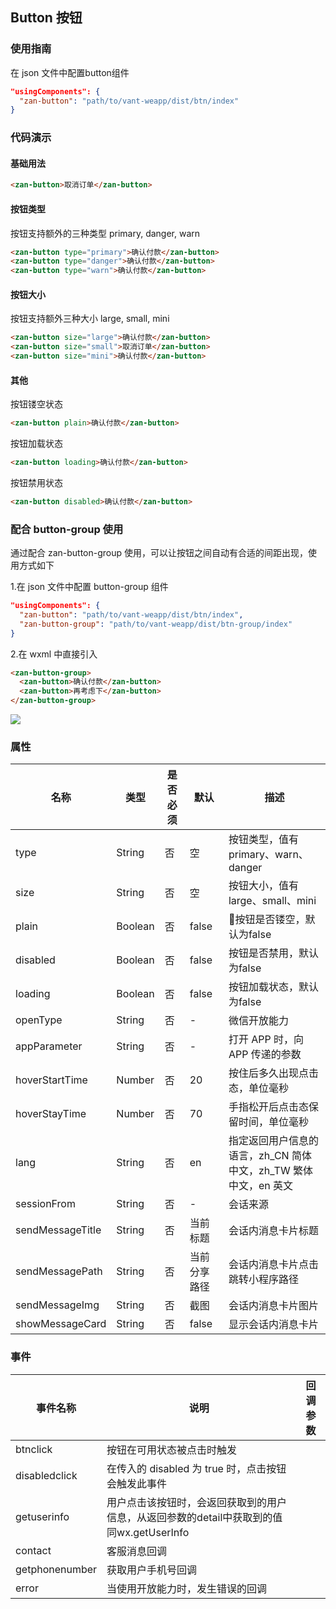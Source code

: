 ## Button 按钮

### 使用指南
在 json 文件中配置button组件
```json
"usingComponents": {
  "zan-button": "path/to/vant-weapp/dist/btn/index"
}
```

### 代码演示

#### 基础用法
```html
<zan-button>取消订单</zan-button>
```

#### 按钮类型
按钮支持额外的三种类型 primary, danger, warn
```html
<zan-button type="primary">确认付款</zan-button>
<zan-button type="danger">确认付款</zan-button>
<zan-button type="warn">确认付款</zan-button>
```

#### 按钮大小
按钮支持额外三种大小 large, small, mini
```html
<zan-button size="large">确认付款</zan-button>
<zan-button size="small">取消订单</zan-button>
<zan-button size="mini">确认付款</zan-button>
```

#### 其他
按钮镂空状态
```html
<zan-button plain>确认付款</zan-button>
```

按钮加载状态
```html
<zan-button loading>确认付款</zan-button>
```

按钮禁用状态
```html
<zan-button disabled>确认付款</zan-button>
```

### 配合 button-group 使用
通过配合 zan-button-group 使用，可以让按钮之间自动有合适的间距出现，使用方式如下

1.在 json 文件中配置 button-group 组件
```json
"usingComponents": {
  "zan-button": "path/to/vant-weapp/dist/btn/index",
  "zan-button-group": "path/to/vant-weapp/dist/btn-group/index"
}
```
2.在 wxml 中直接引入
```html
<zan-button-group>
  <zan-button>确认付款</zan-button>
  <zan-button>再考虑下</zan-button>
</zan-button-group>
```

![](https://img.yzcdn.cn/public_files/2017/02/08/1b1e39ed3dc6b63519a68ba1e2650cfc.png)

### 属性

| 名称     | 类型    | 是否必须  | 默认  | 描述   |
|---------|---------|----------|------|-------|
| type    | String  | 否       | 空 | 按钮类型，值有primary、warn、danger |
| size    | String  | 否       | 空 | 按钮大小，值有large、small、mini |
| plain   | Boolean | 否       | false | 按钮是否镂空，默认为false |
| disabled | Boolean | 否      | false | 按钮是否禁用，默认为false |
| loading | Boolean | 否       | false | 按钮加载状态，默认为false |
| openType | String | 否       | - | 微信开放能力 |
| appParameter | String | 否   | - | 打开 APP 时，向 APP 传递的参数 |
| hoverStartTime | Number | 否   | 20 | 按住后多久出现点击态，单位毫秒	 |
| hoverStayTime | Number | 否   | 70 | 手指松开后点击态保留时间，单位毫秒	 |
| lang | String | 否   | en | 指定返回用户信息的语言，zh_CN 简体中文，zh_TW 繁体中文，en 英文 |
| sessionFrom | String | 否   | - | 会话来源 |
| sendMessageTitle | String | 否   | 当前标题 | 会话内消息卡片标题 |
| sendMessagePath | String | 否   | 当前分享路径 | 会话内消息卡片点击跳转小程序路径	 |
| sendMessageImg | String | 否   | 截图 | 会话内消息卡片图片 |
| showMessageCard | String | 否   | false | 显示会话内消息卡片 |

### 事件
| 事件名称       | 说明      | 回调参数       |
|-----------|-----------|-----------|
|  btnclick  | 按钮在可用状态被点击时触发 | |
|  disabledclick  | 在传入的 disabled 为 true 时，点击按钮会触发此事件 | |
|  getuserinfo  | 用户点击该按钮时，会返回获取到的用户信息，从返回参数的detail中获取到的值同wx.getUserInfo | |
|  contact  | 客服消息回调 | |
|  getphonenumber  | 获取用户手机号回调 | |
|  error  | 当使用开放能力时，发生错误的回调 | |

